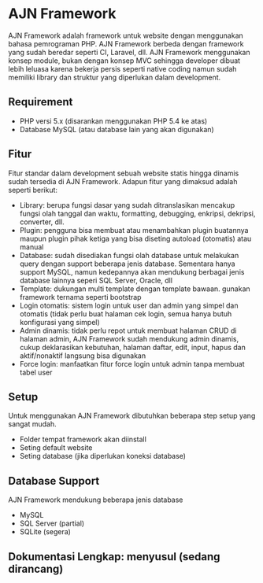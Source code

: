 # AJN Framework
AJN Framework adalah framework untuk website dengan menggunakan bahasa pemrograman PHP. AJN Framework berbeda dengan framework yang sudah beredar seperti CI, Laravel, dll. AJN Framework menggunakan konsep module, bukan dengan konsep MVC sehingga developer dibuat lebih leluasa karena bekerja persis seperti native coding namun sudah memiliki library dan struktur yang diperlukan dalam development.


## Requirement
- PHP versi 5.x (disarankan menggunakan PHP 5.4 ke atas)
- Database MySQL (atau database lain yang akan digunakan)


## Fitur
Fitur standar dalam development sebuah website statis hingga dinamis sudah tersedia di AJN Framework. Adapun fitur yang dimaksud adalah seperti berikut:
- Library: berupa fungsi dasar yang sudah ditranslasikan mencakup fungsi olah tanggal dan waktu, formatting, debugging, enkripsi, dekripsi, converter, dll.
- Plugin: pengguna bisa membuat atau menambahkan plugin buatannya maupun plugin pihak ketiga yang bisa diseting autoload (otomatis) atau manual
- Database: sudah disediakan fungsi olah database untuk melakukan query dengan support beberapa jenis database. Sementara hanya support MySQL, namun kedepannya akan mendukung berbagai jenis database lainnya seperi SQL Server, Oracle, dll
- Template: dukungan multi template dengan template bawaan. gunakan framework ternama seperti bootstrap
- Login otomatis: sistem login untuk user dan admin yang simpel dan otomatis (tidak perlu buat halaman cek login, semua hanya butuh konfigurasi yang simpel)
- Admin dinamis: tidak perlu repot untuk membuat halaman CRUD di halaman admin, AJN Framework sudah mendukung admin dinamis, cukup deklarasikan kebutuhan, halaman daftar, edit, input, hapus dan aktif/nonaktif langsung bisa digunakan
- Force login: manfaatkan fitur force login untuk admin tanpa membuat tabel user


## Setup
Untuk menggunakan AJN Framework dibutuhkan beberapa step setup yang sangat mudah.
* Folder tempat framework akan diinstall
* Seting default website
* Seting database (jika diperlukan koneksi database)

## Database Support
AJN Framework mendukung beberapa jenis database
- MySQL
- SQL Server (partial)
- SQLite (segera)

## Dokumentasi Lengkap: menyusul (sedang dirancang)

